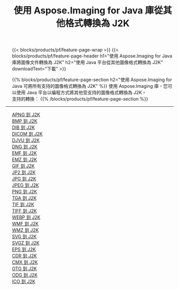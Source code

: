 ﻿---
title: 使用 Aspose.Imaging for Java 庫從其他格式轉換為 J2K 
weight: 3920
url: /zh-hant/java/conversion/to/j2k 
lang: zh-hant
langdirlevel: 2
locales: zh-hans,ja,it,ru,de,es,fr,nl,id,lt,pl,pt,vi,tr,ko,zh-hant,ar,hi,th,sv,cs,uk,he
description: 使用 Aspose.Imaging，您可以使用 Java 從其他格式轉換為 J2K
---

{{< blocks/products/pf/feature-page-wrap >}}
{{< blocks/products/pf/feature-page-header h1="使用 Aspose.Imaging for Java 庫將圖像文件轉換為 J2K" h2="使用 Java 平台從其他圖像格式轉換為 J2K" downloadText="下載" >}}


{{% blocks/products/pf/feature-page-section  h2="使用 Aspose.Imaging for Java 可將所有支持的圖像格式轉換為 J2K" %}}
使用 Aspose.Imaging 庫，您可以使用 Java 平台以編程方式將其他受支持的圖像格式轉換為 J2K。
<br/>
支持的轉換：
{{% /blocks/products/pf/feature-page-section %}}
<div class="container-fluid productfamilypage bg-gray">
    <div class="convertypes bg-gray agp-content section">
        <div class="container">
		<hr style="margin-left:-20px;"/>
		<div class="row other-converters">
		    <div class='col-md-2 other-converter remove-lp remove-rp'><a href="/imaging/zh-hant/java/conversion/apng-to-j2k" >APNG 到 J2K</a></div>
<div class='col-md-2 other-converter remove-lp remove-rp'><a href="/imaging/zh-hant/java/conversion/bmp-to-j2k" >BMP 到 J2K</a></div>
<div class='col-md-2 other-converter remove-lp remove-rp'><a href="/imaging/zh-hant/java/conversion/dib-to-j2k" >DIB 到 J2K</a></div>
<div class='col-md-2 other-converter remove-lp remove-rp'><a href="/imaging/zh-hant/java/conversion/dicom-to-j2k" >DICOM 到 J2K</a></div>
<div class='col-md-2 other-converter remove-lp remove-rp'><a href="/imaging/zh-hant/java/conversion/djvu-to-j2k" >DJVU 到 J2K</a></div>
<div class='col-md-2 other-converter remove-lp remove-rp'><a href="/imaging/zh-hant/java/conversion/dng-to-j2k" >DNG 到 J2K</a></div>
<div class='col-md-2 other-converter remove-lp remove-rp'><a href="/imaging/zh-hant/java/conversion/emf-to-j2k" >EMF 到 J2K</a></div>
<div class='col-md-2 other-converter remove-lp remove-rp'><a href="/imaging/zh-hant/java/conversion/emz-to-j2k" >EMZ 到 J2K</a></div>
<div class='col-md-2 other-converter remove-lp remove-rp'><a href="/imaging/zh-hant/java/conversion/gif-to-j2k" >GIF 到 J2K</a></div>
<div class='col-md-2 other-converter remove-lp remove-rp'><a href="/imaging/zh-hant/java/conversion/jp2-to-j2k" >JP2 到 J2K</a></div>
<div class='col-md-2 other-converter remove-lp remove-rp'><a href="/imaging/zh-hant/java/conversion/jpg-to-j2k" >JPG 到 J2K</a></div>
<div class='col-md-2 other-converter remove-lp remove-rp'><a href="/imaging/zh-hant/java/conversion/jpeg-to-j2k" >JPEG 到 J2K</a></div>
<div class='col-md-2 other-converter remove-lp remove-rp'><a href="/imaging/zh-hant/java/conversion/png-to-j2k" >PNG 到 J2K</a></div>
<div class='col-md-2 other-converter remove-lp remove-rp'><a href="/imaging/zh-hant/java/conversion/tga-to-j2k" >TGA 到 J2K</a></div>
<div class='col-md-2 other-converter remove-lp remove-rp'><a href="/imaging/zh-hant/java/conversion/tif-to-j2k" >TIF 到 J2K</a></div>
<div class='col-md-2 other-converter remove-lp remove-rp'><a href="/imaging/zh-hant/java/conversion/tiff-to-j2k" >TIFF 到 J2K</a></div>
<div class='col-md-2 other-converter remove-lp remove-rp'><a href="/imaging/zh-hant/java/conversion/webp-to-j2k" >WEBP 到 J2K</a></div>
<div class='col-md-2 other-converter remove-lp remove-rp'><a href="/imaging/zh-hant/java/conversion/wmf-to-j2k" >WMF 到 J2K</a></div>
<div class='col-md-2 other-converter remove-lp remove-rp'><a href="/imaging/zh-hant/java/conversion/wmz-to-j2k" >WMZ 到 J2K</a></div>
<div class='col-md-2 other-converter remove-lp remove-rp'><a href="/imaging/zh-hant/java/conversion/svg-to-j2k" >SVG 到 J2K</a></div>
<div class='col-md-2 other-converter remove-lp remove-rp'><a href="/imaging/zh-hant/java/conversion/svgz-to-j2k" >SVGZ 到 J2K</a></div>
<div class='col-md-2 other-converter remove-lp remove-rp'><a href="/imaging/zh-hant/java/conversion/eps-to-j2k" >EPS 到 J2K</a></div>
<div class='col-md-2 other-converter remove-lp remove-rp'><a href="/imaging/zh-hant/java/conversion/cdr-to-j2k" >CDR 到 J2K</a></div>
<div class='col-md-2 other-converter remove-lp remove-rp'><a href="/imaging/zh-hant/java/conversion/cmx-to-j2k" >CMX 到 J2K</a></div>
<div class='col-md-2 other-converter remove-lp remove-rp'><a href="/imaging/zh-hant/java/conversion/otg-to-j2k" >OTG 到 J2K</a></div>
<div class='col-md-2 other-converter remove-lp remove-rp'><a href="/imaging/zh-hant/java/conversion/odg-to-j2k" >ODG 到 J2K</a></div>
<div class='col-md-2 other-converter remove-lp remove-rp'><a href="/imaging/zh-hant/java/conversion/ico-to-j2k" >ICO 到 J2K</a></div>
                </div>
        </div>
    </div>
</div>
<br/>

